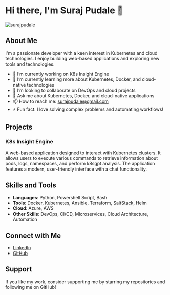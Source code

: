# Hi there, I'm Suraj Pudale 👋

<p align="left"> <img src="https://komarev.com/ghpvc/?username=surajpudale&label=Profile%20views&color=0e75b6&style=flat" alt="surajpudale" /> </p>

## About Me

I'm a passionate developer with a keen interest in Kubernetes and cloud technologies. I enjoy building web-based applications and exploring new tools and technologies.

- 🔭 I’m currently working on K8s Insight Engine
- 🌱 I’m currently learning more about Kubernetes, Docker, and cloud-native technologies
- 👯 I’m looking to collaborate on DevOps and cloud projects
- 💬 Ask me about Kubernetes, Docker, and cloud-native applications
- 📫 How to reach me: surajpudale@gmail.com
- ⚡ Fun fact: I love solving complex problems and automating workflows!

## Projects

### K8s Insight Engine
A web-based application designed to interact with Kubernetes clusters. It allows users to execute various commands to retrieve information about pods, logs, namespaces, and perform k8sgpt analysis. The application features a modern, user-friendly interface with a chat functionality.

## Skills and Tools

- **Languages**: Python, Powershell Script, Bash
- **Tools**: Docker, Kubernetes, Ansible, Terraform, SaltStack, Helm
- **Cloud**: Azure, AWS
- **Other Skills**: DevOps, CI/CD, Microservices, Cloud Architecture, Automation

## Connect with Me

- [LinkedIn](https://www.linkedin.com/in/suraj-pudale-2a730921/)
- [GitHub](https://github.com/surajpudale)

## Support

If you like my work, consider supporting me by starring my repositories and following me on GitHub!